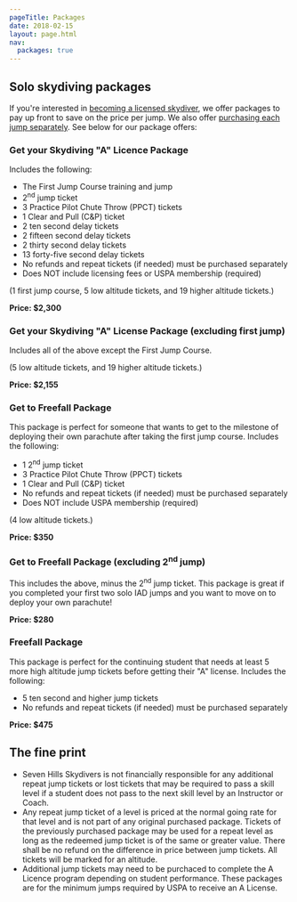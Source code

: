```yaml
---
pageTitle: Packages
date: 2018-02-15
layout: page.html
nav:
  packages: true
---
```


## Solo skydiving packages

If you're interested in [becoming a licensed skydiver](../become-a-licensed-skydiver), we offer packages to pay up front to save on the price per jump. We also offer [purchasing each jump separately](../solo-rates). See below for our package offers:

###  Get your Skydiving "A" Licence Package

Includes the following:

 * The First Jump Course training and jump
 * 2<sup>nd</sup> jump ticket
 * 3 Practice Pilot Chute Throw (PPCT) tickets
 * 1 Clear and Pull (C&P) ticket
 * 2 ten second delay tickets
 * 2 fifteen second delay tickets
 * 2 thirty second delay tickets
 * 13 forty-five second delay tickets
 * No refunds and repeat tickets (if needed) must be purchased separately
 * Does NOT include licensing fees or USPA membership (required)

(1 first jump course, 5 low altitude tickets, and 19 higher altitude tickets.)

__Price: $2,300__

### Get your Skydiving "A" License Package (excluding first jump)

Includes all of the above except the First Jump Course.

(5 low altitude tickets, and 19 higher altitude tickets.)

__Price: $2,155__

### Get to Freefall Package

This package is perfect for someone that wants to get to the milestone of deploying their own parachute after taking the first jump course. Includes the following:
 
 * 1 2<sup>nd</sup> jump ticket
 * 3 Practice Pilot Chute Throw (PPCT) tickets
 * 1 Clear and Pull (C&P) ticket
 * No refunds and repeat tickets (if needed) must be purchased separately
 * Does NOT include USPA membership (required)

(4 low altitude tickets.)

__Price: $350__

### Get to Freefall Package (excluding 2<sup>nd</sup> jump)

This includes the above, minus the 2<sup>nd</sup> jump ticket. This package is great if you completed your first two solo IAD jumps and you want to move on to deploy your own parachute!

__Price: $280__

### Freefall Package

This package is perfect for the continuing student that needs at least 5 more high altitude jump tickets before getting their "A" license. Includes the following:

 * 5 ten second and higher jump tickets
 * No refunds and repeat tickets (if needed) must be purchased separately

__Price: $475__

## The fine print

 * Seven Hills Skydivers is not financially responsible for any additional repeat jump tickets or lost tickets that may be required to pass a skill level if a student does not pass to the next skill level by an Instructor or Coach.
 * Any repeat jump ticket of a level is priced at the normal going rate for that level and is not part of any original purchased package.  Tickets of the previously purchased package may be used for a repeat level as long as the redeemed jump ticket is of the same or greater value.  There shall be no refund on the difference in price between jump tickets.  All tickets will be marked for an altitude.
 * Additional jump tickets may need to be purchaced to complete the A Licence program depending on student performance.  These packages are for the minimum jumps required by USPA to receive an A License.
